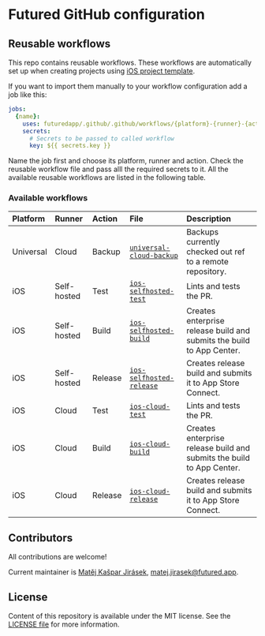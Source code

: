 # Futured GitHub configuration

## Reusable workflows

This repo contains reusable workflows. These workflows are automatically
set up when creating projects using
[iOS project template](https://github.com/futuredapp/iOS-project-template).

If you want to import them manually to your workflow configuration add a job like this:

```yml
jobs:
  {name}:
    uses: futuredapp/.github/.github/workflows/{platform}-{runner}-{action}.yml@main
    secrets:
      # Secrets to be passed to called workflow
      key: ${{ secrets.key }}
```

Name the job first and choose its platform, runner and action.
Check the reusable workflow file and pass alll the required secrets to it.
All the available reusable workflows are listed in the following table.

### Available workflows

|Platform  |Runner      |Action  |File                                                                     |Description                                                           |
|:---------|:-----------|:-------|:------------------------------------------------------------------------|:---------------------------------------------------------------------|
|Universal |Cloud       |Backup  |[`universal-cloud-backup`](.github/workflows/universal-cloud-backup.yml) |Backups currently checked out ref to a remote repository.             |
|iOS       |Self-hosted |Test    |[`ios-selfhosted-test`](.github/workflows/ios-selfhosted-test.yml)       |Lints and tests the PR.                                               |
|iOS       |Self-hosted |Build   |[`ios-selfhosted-build`](.github/workflows/ios-selfhosted-build.yml)     |Creates enterprise release build and submits the build to App Center. |
|iOS       |Self-hosted |Release |[`ios-selfhosted-release`](.github/workflows/ios-selfhosted-release.yml) |Creates release build and submits it to App Store Connect.            |
|iOS       |Cloud       |Test    |[`ios-cloud-test`](.github/workflows/ios-cloud-test.yml)                 |Lints and tests the PR.                                               |
|iOS       |Cloud       |Build   |[`ios-cloud-build`](.github/workflows/ios-cloud-build.yml)               |Creates enterprise release build and submits the build to App Center. |
|iOS       |Cloud       |Release |[`ios-cloud-release`](.github/workflows/ios-cloud-release.yml)           |Creates release build and submits it to App Store Connect.            |

## Contributors

All contributions are welcome!

Current maintainer is [Matěj Kašpar Jirásek](https://github.com/mkj-is), <matej.jirasek@futured.app>.

## License

Content of this repository is available under the MIT license. See the [LICENSE file](LICENSE) for more information.

